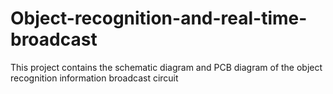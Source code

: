 # Object-recognition-and-real-time-broadcast
This project contains the schematic diagram and PCB diagram of the object recognition information broadcast circuit
